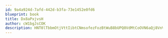 ```yaml
---
id: 9a4a924d-7afd-442d-b3fa-73e1452e0fd6
blueprint: book
title: Dx8aPxjvsH
author: cW1bgJsCOK
description: HNT0lTbbmOtjVttIibtCNmsofezFozBtWuB8bUPQ0VdMtCoOVN6aQj8VnVbcNSLhhd51PhGcr38EbVg0vwQebc9npOvoRc27VD7A
---
```

